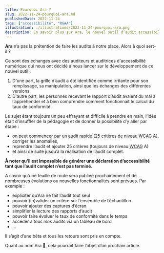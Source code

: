 ```yaml
---
title: Pourquoi Ara ?
slug: 2022-11-24-pourquoi-ara.md
publishedDate: 2022-11-24
tags: ["accessibilité", "RGAA"]
illustration: ./illustrations/2022-11-24-pourquoi-ara.png
description: En savoir plus sur Ara, le nouvel outil d’audit accessibilité de Designgouv
---
```


<p class="fr-text--lead"><strong>Ara</strong> n’a pas la prétention de faire les audits à notre place. Alors à quoi sert-il ?</p>

Ce sont des échanges avec des auditeurs et auditrices d'accessibilité numérique qui nous ont décidé à nous lancer sur le développement de ce nouvel outil :
1. D'une part, la grille d’audit a été identifiée comme irritante pour son remplissage, sa manipulation, ainsi que les échanges des différentes versions.
2. D'autre part, les personnes recevant le rapport d’audit avaient du mal à l’appréhender et à bien comprendre comment fonctionnait le calcul du taux de conformité.

Le sujet étant toujours un peu effrayant et difficile à prendre en main, l’idée était d’insuffler de la pédagogie et de donner la possibilité d’y aller par étape :
- on peut commencer par un audit rapide (25 critères de niveau <abbr title="Web content accessibility guidelines" lang="en">WCAG</abbr> A), corriger les anomalies,
- reprendre l’audit et ajouter 25 critères (toujours de niveau <abbr title="Web content accessibility guidelines" lang="en">WCAG</abbr> A)
- et ainsi de suite jusqu’à la réalisation de l’audit complet.

**À noter qu’il est impossible de générer une déclaration d’accessibilité tant que l’audit complet n’est pas terminé.**

A savoir qu'une feuille de route sera publiée prochainement et de nombreuses évolutions ou nouvelles fonctionnalités sont prévues.
Par exemple :
- expliciter qu’Ara ne fait l’audit tout seul
- pouvoir (in)valider un critère sur l’ensemble de l’échantillon
- pouvoir ajouter des captures d’écran
- simplifier la lecture des rapports d’audit
- pouvoir faire évoluer le taux de conformité dans le temps
- accéder à tous *mes* audits via un tableau de bord
- …


Il s’agit d’une bêta et tous les retours sont pris en compte.

Quant au nom Ara 🦜, cela pourrait faire l’objet d’un prochain article.
